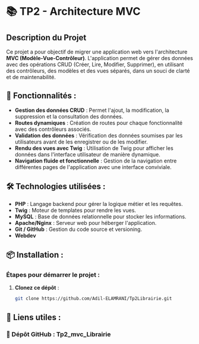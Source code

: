 # 📚 TP2 - Architecture MVC

## Description du Projet

Ce projet a pour objectif de migrer une application web vers l'architecture **MVC (Modèle-Vue-Contrôleur)**. L'application permet de gérer des données avec des opérations CRUD (Créer, Lire, Modifier, Supprimer), en utilisant des contrôleurs, des modèles et des vues séparés, dans un souci de clarté et de maintenabilité.

## 🚀 Fonctionnalités :

- **Gestion des données CRUD** : Permet l'ajout, la modification, la suppression et la consultation des données.
- **Routes dynamiques** : Création de routes pour chaque fonctionnalité avec des contrôleurs associés.
- **Validation des données** : Vérification des données soumises par les utilisateurs avant de les enregistrer ou de les modifier.
- **Rendu des vues avec Twig** : Utilisation de Twig pour afficher les données dans l'interface utilisateur de manière dynamique.
- **Navigation fluide et fonctionnelle** : Gestion de la navigation entre différentes pages de l'application avec une interface conviviale.

## 🛠️ Technologies utilisées :

- **PHP** : Langage backend pour gérer la logique métier et les requêtes.
- **Twig** : Moteur de templates pour rendre les vues.
- **MySQL** : Base de données relationnelle pour stocker les informations.
- **Apache/Nginx** : Serveur web pour héberger l'application.
- **Git / GitHub** : Gestion du code source et versioning.
- **Webdev**

## 📦 Installation :

### Étapes pour démarrer le projet :

1. **Clonez ce dépôt** :
   ```bash
   git clone https://github.com/Adil-ELAMRANI/Tp2Librairie.git

## 🔗 Liens utiles :

### 📂 Dépôt GitHub : Tp2_mvc_Librairie